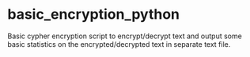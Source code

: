 # basic_encryption_python
Basic cypher encryption script to encrypt/decrypt text and output some basic statistics on the encrypted/decrypted text in separate text file.
